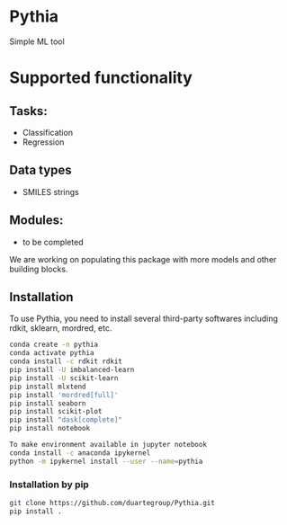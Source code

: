 # Pythia
Simple ML tool

# Supported functionality
## Tasks:
- Classification
- Regression

## Data types
- SMILES strings

## Modules:
- to be completed

We are working on populating this package with more models and other building blocks.

## Installation
To use Pythia, you need to install several third-party softwares including rdkit, sklearn, mordred, etc.
```Bash
conda create -n pythia
conda activate pythia
conda install -c rdkit rdkit
pip install -U imbalanced-learn
pip install -U scikit-learn
pip install mlxtend
pip install 'mordred[full]'
pip install seaborn
pip install scikit-plot
pip install "dask[complete]"
pip install notebook
```

```Bash
To make environment available in jupyter notebook
conda install -c anaconda ipykernel
python -m ipykernel install --user --name=pythia
```

### Installation by pip
```Bash
git clone https://github.com/duartegroup/Pythia.git
pip install .
```